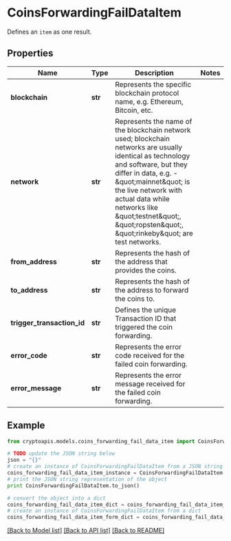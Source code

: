 # CoinsForwardingFailDataItem

Defines an `item` as one result.

## Properties
Name | Type | Description | Notes
------------ | ------------- | ------------- | -------------
**blockchain** | **str** | Represents the specific blockchain protocol name, e.g. Ethereum, Bitcoin, etc. | 
**network** | **str** | Represents the name of the blockchain network used; blockchain networks are usually identical as technology and software, but they differ in data, e.g. - \&quot;mainnet\&quot; is the live network with actual data while networks like \&quot;testnet\&quot;, \&quot;ropsten\&quot;, \&quot;rinkeby\&quot; are test networks. | 
**from_address** | **str** | Represents the hash of the address that provides the coins. | 
**to_address** | **str** | Represents the hash of the address to forward the coins to. | 
**trigger_transaction_id** | **str** | Defines the unique Transaction ID that triggered the coin forwarding. | 
**error_code** | **str** | Represents the error code received for the failed coin forwarding. | 
**error_message** | **str** | Represents the error message received for the failed coin forwarding. | 

## Example

```python
from cryptoapis.models.coins_forwarding_fail_data_item import CoinsForwardingFailDataItem

# TODO update the JSON string below
json = "{}"
# create an instance of CoinsForwardingFailDataItem from a JSON string
coins_forwarding_fail_data_item_instance = CoinsForwardingFailDataItem.from_json(json)
# print the JSON string representation of the object
print CoinsForwardingFailDataItem.to_json()

# convert the object into a dict
coins_forwarding_fail_data_item_dict = coins_forwarding_fail_data_item_instance.to_dict()
# create an instance of CoinsForwardingFailDataItem from a dict
coins_forwarding_fail_data_item_form_dict = coins_forwarding_fail_data_item.from_dict(coins_forwarding_fail_data_item_dict)
```
[[Back to Model list]](../README.md#documentation-for-models) [[Back to API list]](../README.md#documentation-for-api-endpoints) [[Back to README]](../README.md)


